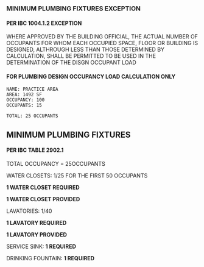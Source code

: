 ### MINIMUM PLUMBING FIXTURES EXCEPTION
#### PER IBC 1004.1.2 EXCEPTION
WHERE APPROVED BY THE BUILDING OFFICIAL, THE ACTUAL NUMBER OF OCCUPANTS FOR WHOM EACH OCCUPIED SPACE, FLOOR OR BUILDING IS DESIGNED, ALTHROUGH LESS THAN THOSE DETERMINED BY CALCULATION, SHALL BE PERMITTED TO BE USED IN THE DETERMINATION OF THE DISGN OCCUPANT LOAD

#### FOR PLUMBING DESIGN OCCUPANCY LOAD CALCULATION ONLY
    NAME: PRACTICE AREA
    AREA: 1492 SF
    OCCUPANCY: 100
    OCCUPANTS: 15

    TOTAL: 25 OCCUPANTS

## MINIMUM PLUMBING FIXTURES
#### PER IBC TABLE 2902.1




TOTAL OCCUPANCY = 25OCCUPANTS

WATER CLOSETS: 1/25 FOR THE FIRST 50 OCCUPANTS

**1 WATER CLOSET REQUIRED**

**1 WATER CLOSET PROVIDED**

LAVATORIES: 1/40

**1 LAVATORY REQUIRED**

**1 LAVATORY PROVIDED** 

SERVICE SINK: **1 REQUIRED**

DRINKING FOUNTAIN: **1 REQUIRED**
